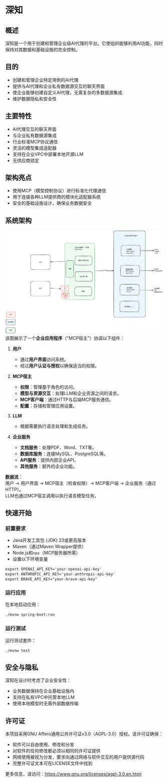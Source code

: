 # 深知

## 概述
深知是一个用于创建和管理企业级AI代理的平台。它使组织能够利用AI功能，同时保持对其数据和基础设施的完全控制。

## 目的
- 创建和管理企业特定用例的AI代理
- 提供与AI代理和企业私有数据源交互的聊天界面
- 使企业能够创建自定义AI代理，无需复杂的多数据源集成
- 维护数据隐私和安全性

## 主要特性
- AI代理交互的聊天界面
- 与企业私有数据源集成
- 行业标准MCP协议通信
- 灵活的模型集成适配器
- 支持在企业VPC中部署本地开源LLM
- 无供应商锁定

## 架构亮点
- 使用MCP（模型控制协议）进行标准化代理通信
- 用于连接各种LLM提供商的模块化适配器系统
- 安全的基础设施设计，确保业务数据安全

## 系统架构
![系统架构图](images/archi.png)
该图展示了一个**企业应用程序**（"MCP宿主"）协调以下组件：
1. **用户**  
   - 通过**用户界面**访问系统。  
   - 经过**用户认证与授权**以确保适当的权限。

2. **MCP宿主**  
   - **权限**：管理基于角色的访问。  
   - **模型与资源交互**：处理LLM和企业资源之间的请求。  
   - **MCP客户端**：通过HTTP与后端MCP服务通信。  
   - **配置**：存储和管理应用设置。

3. **LLM**  
   - 根据需要执行语言处理和生成任务。

4. **企业服务**  
   - **文档服务**：处理PDF、Word、TXT等。  
   - **数据库服务**：连接MySQL、PostgreSQL等。  
   - **API服务**：提供内部企业API。  
   - **其他服务**：额外的企业功能。

**数据流**：  
用户 → 用户界面 → MCP宿主（检查权限）→ MCP客户端 → 企业服务（通过HTTP）。  
LLM也通过MCP宿主调用以执行语言模型任务。

## 快速开始
### 前置要求
- Java开发工具包 (JDK) 23或更高版本
- Maven（通过Maven Wrapper提供）
- Node.js和`npx`（MCP服务器所需）
- 设置以下环境变量
```shell
export OPENAI_API_KEY='your-openai-api-key'
export ANTHROPIC_API_KEY='your-anthropic-api-key'
export BRAVE_API_KEY="your-brave-api-key"
```

### 运行应用
在本地启动应用：
```bash
./mvnw spring-boot:run
```

### 运行测试
运行测试套件：
```bash
./mvnw test
```

## 安全与隐私
深知在设计时考虑了企业安全性：
- 业务数据保持在企业基础设施内
- 支持在私有VPC中托管本地LLM
- 使用本地模型时无需外部数据传输

## 许可证
本项目采用GNU Affero通用公共许可证v3.0（AGPL-3.0）授权。该许可证确保：
- 软件可以自由使用、修改和分发
- 对软件的任何修改都必须以相同的许可证提供
- 网络使用被视为分发，要求向通过网络与软件交互的用户提供源代码
- 完整许可证文本可在LICENSE文件中找到

更多信息，请访问：https://www.gnu.org/licenses/agpl-3.0.en.html
